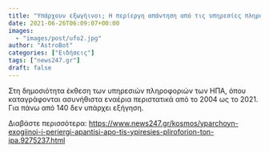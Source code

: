 ```yaml
---
title: "Υπάρχουν εξωγήινοι; Η περίεργη απάντηση από τις υπηρεσίες πληροφοριών των ΗΠΑ"
date: 2021-06-26T06:09:07+00:00
images:
  - "images/post/ufo2.jpg"
author: "AstroBot"
categories: ["Ειδήσεις"]
tags: ["news247.gr"]
draft: false
---
```


Στη δημοσιότητα έκθεση των υπηρεσιών πληροφοριών των ΗΠΑ, όπου καταγράφονται ασυνήθιστα εναέρια περιστατικά από το 2004 ως το 2021. Για πάνω από 140 δεν υπάρχει εξήγηση.

Διαβάστε περισσότερα: https://www.news247.gr/kosmos/yparchoyn-exogiinoi-i-periergi-apantisi-apo-tis-ypiresies-pliroforion-ton-ipa.9275237.html
